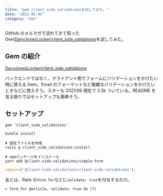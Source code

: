 ```yaml
---
title: "gem client_side_validationsを試してみた。"
date: "2021-06-05"
category: "dev"
---
```


GitHub のメルマガで流れてきて知った Gem[DavyJonesLocker/client_side_validations](https://github.com/DavyJonesLocker/client_side_validations)を試してみた。

## Gem の紹介

[DavyJonesLocker/client_side_validations](https://github.com/DavyJonesLocker/client_side_validations)

バックエンドではなく、クライアント側でフォームにバリデーションをかけたい時に使える Gem。Email のフォーマットなど複雑なバリデーションをかけたいときなどに使えそう。スターも 2021/06 現在で 2.5k ついている。README を見る限りではセットアップも簡単そう。

## セットアップ

```rb:Gemfile
gem 'client_side_validations'
```

```shell
bundle install
```

```shell
# 設定ファイルを作成
rails g client_side_validations:install
```

```shell
# npmパッケージをインストール
yarn add @client-side-validations/simple-form
```

```js:application.js
require('@client-side-validations/client-side-validations');
```

あとは、Rails の`form_for`などに`validate: true`を付与するだけ。

```slim:_form.html.slim
= form_for @article, validate: true do |f|
```

